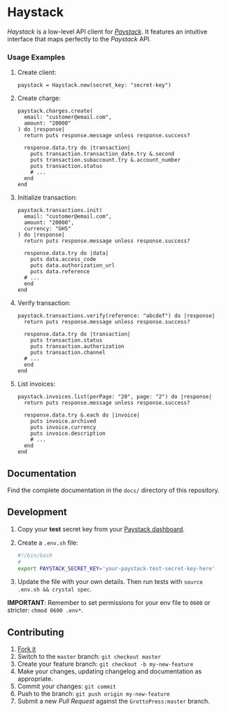 # Haystack

*Haystack* is a low-level API client for [*Paystack*](https://paystack.com). It features an intuitive interface that maps perfectly to the *Paystack* API.

### Usage Examples

1. Create client:

   ```crystal
   paystack = Haystack.new(secret_key: "secret-key")
   ```

1. Create charge:

   ```crystal
   paystack.charges.create(
     email: "customer@email.com",
     amount: "20000"
   ) do |response|
     return puts response.message unless response.success?

     response.data.try do |transaction|
       puts transaction.transaction_date.try &.second
       puts transaction.subaccount.try &.account_number
       puts transaction.status
       # ...
     end
   end
   ```

1. Initialize transaction:

   ```crystal
   paystack.transactions.init(
     email: "customer@email.com",
     amount: "20000",
     currency: "GHS"
   ) do |response|
     return puts response.message unless response.success?

     response.data.try do |data|
       puts data.access_code
       puts data.authorization_url
       puts data.reference
     # ...
     end
   end
   ```

1. Verify transaction:

   ```crystal
   paystack.transactions.verify(reference: "abcdef") do |response|
     return puts response.message unless response.success?

     response.data.try do |transaction|
       puts transaction.status
       puts transaction.authorization
       puts transaction.channel
     # ...
     end
   end
   ```

1. List invoices:

   ```crystal
   paystack.invoices.list(perPage: "20", page: "2") do |response|
     return puts response.message unless response.success?

     response.data.try &.each do |invoice|
       puts invoice.archived
       puts invoice.currency
       puts invoice.description
       # ...
     end
   end
   ```

## Documentation

Find the complete documentation in the `docs/` directory of this repository.

## Development

1. Copy your **test** secret key from your [Paystack dashboard](https://dashboard.paystack.com).

1. Create a `.env.sh` file:

   ```bash
   #!/bin/bash
   #
   export PAYSTACK_SECRET_KEY='your-paystack-test-secret-key-here'
   ```

1. Update the file with your own details. Then run tests with `source .env.sh && crystal spec`.

**IMPORTANT**: Remember to set permissions for your env file to `0600` or stricter: `chmod 0600 .env*`.

## Contributing

1. [Fork it](https://github.com/GrottoPress/haystack/fork)
1. Switch to the `master` branch: `git checkout master`
1. Create your feature branch: `git checkout -b my-new-feature`
1. Make your changes, updating changelog and documentation as appropriate.
1. Commit your changes: `git commit`
1. Push to the branch: `git push origin my-new-feature`
1. Submit a new *Pull Request* against the `GrottoPress:master` branch.
